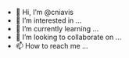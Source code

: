 - 👋 Hi, I’m @cniavis
- 👀 I’m interested in ...
- 🌱 I’m currently learning ...
- 💞️ I’m looking to collaborate on ...
- 📫 How to reach me ...

<!---
cniavis/cniavis is a ✨ special ✨ repository because its `README.md` (this file) appears on your GitHub profile.
You can click the Preview link to take a look at your changes.
--->
